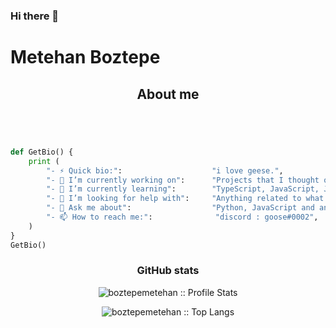 ### Hi there 👋
# Metehan Boztepe

<h2 align="center">About me</h2>

```python




def GetBio() {
	print (
		"- ⚡ Quick bio:":                    "i love geese.",
		"- 🔭 I’m currently working on":      "Projects that I thought of in my head",
		"- 🌱 I’m currently learning":        "TypeScript, JavaScript, Java, Python and C#",
		"- 🤔 I’m looking for help with":     "Anything related to what I am currently learning",
		"- 💬 Ask me about":                  "Python, JavaScript and anything computer related",
		"- 📫 How to reach me:":              "discord : goose#0002",
	)
}
GetBio()
```
<h3 align="center">GitHub stats</h2>
<p align="center"><img src="https://github-readme-stats.vercel.app/api?username=boztepemetehan&show_icons=true&theme=tokyonight" alt="boztepemetehan :: Profile Stats" /></p>
<p align="center"><img src="https://github-readme-stats.vercel.app/api/top-langs/?username=boztepemetehan&langs_count=10&theme=tokyonight&layout=compact" alt="boztepemetehan :: Top Langs" /></p>

<!--
**boztepemetehan/boztepemetehan** is a ✨ _special_ ✨ repository because its `README.md` (this file) appears on your GitHub profile.

Here are some ideas to get you started:

- 🔭 I’m currently working on ...
- 🌱 I’m currently learning ...
- 👯 I’m looking to collaborate on ...
- 🤔 I’m looking for help with ...
- 💬 Ask me about ...
- 📫 How to reach me: ...
- 😄 Pronouns: ...
- ⚡ Fun fact: ...
-->
